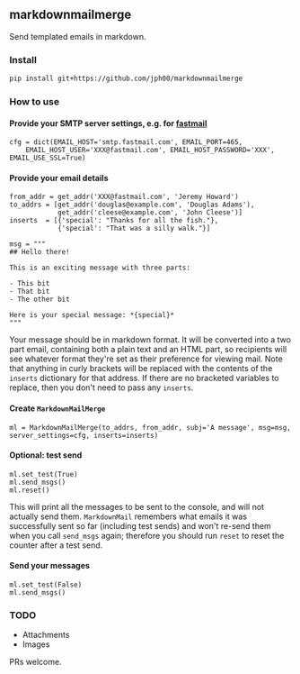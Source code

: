 ## markdownmailmerge

Send templated emails in markdown.

### Install

```bash
pip install git+https://github.com/jph00/markdownmailmerge
```

### How to use

#### Provide your SMTP server settings, e.g. for [fastmail](https://www.fastmail.com)

```
cfg = dict(EMAIL_HOST='smtp.fastmail.com', EMAIL_PORT=465,
    EMAIL_HOST_USER='XXX@fastmail.com', EMAIL_HOST_PASSWORD='XXX', EMAIL_USE_SSL=True)
```

#### Provide your email details

```
from_addr = get_addr('XXX@fastmail.com', 'Jeremy Howard')
to_addrs = [get_addr('douglas@example.com', 'Douglas Adams'),
            get_addr('cleese@example.com', 'John Cleese')]
inserts  = [{'special': "Thanks for all the fish."},
            {'special': "That was a silly walk."}]

msg = """
## Hello there!

This is an exciting message with three parts:

- This bit
- That bit
- The other bit

Here is your special message: *{special}*
"""
```

Your message should be in markdown format. It will be converted into a two part email, containing both a plain text and an HTML part, so recipients will see whatever format they're set as their preference for viewing mail. Note that anything in curly brackets will be replaced with the contents of the `inserts` dictionary for that address. If there are no bracketed variables to replace, then you don't need to pass any `inserts`.

#### Create `MarkdownMailMerge`

```
ml = MarkdownMailMerge(to_addrs, from_addr, subj='A message', msg=msg, server_settings=cfg, inserts=inserts)
```

#### Optional: test send

```
ml.set_test(True)
ml.send_msgs()
ml.reset()
```

This will print all the messages to be sent to the console, and will not actually send them. `MarkdownMail` remembers what emails it was successfully sent so far (including test sends) and won't re-send them when you call `send_msgs` again; therefore you should run `reset` to reset the counter after a test send.

#### Send your messages

```
ml.set_test(False)
ml.send_msgs()
```

### TODO

- Attachments
- Images

PRs welcome.
